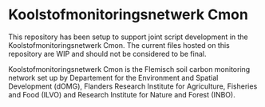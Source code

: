 # Koolstofmonitoringsnetwerk Cmon
This repository has been setup to support joint script development in the Koolstofmonitoringsnetwerk Cmon.
The current files hosted on this repository are WIP and should not be considered to be final.

Koolstofmonitoringsnetwerk Cmon is the Flemisch soil carbon monitoring network set up by Departement for the Environment and Spatial Development (dOMG), Flanders Research Institute for Agriculture, Fisheries and Food (ILVO) and Research Institute for Nature and Forest (INBO).
